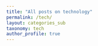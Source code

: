 ```yaml
---
title: "All posts on technology"
permalink: /tech/
layout: categories_sub
taxonomy: tech
author_profile: true
---
```

